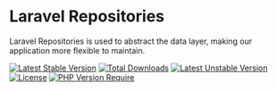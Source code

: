 # Laravel Repositories

Laravel Repositories is used to abstract the data layer, making our application more flexible to maintain.

[![Latest Stable Version](http://poser.pugx.org/dovutuan/lararole/v)](https://packagist.org/packages/dovutuan/lararole) 
[![Total Downloads](http://poser.pugx.org/dovutuan/lararole/downloads)](https://packagist.org/packages/dovutuan/lararole) 
[![Latest Unstable Version](http://poser.pugx.org/dovutuan/lararole/v/unstable)](https://packagist.org/packages/dovutuan/lararole) 
[![License](http://poser.pugx.org/dovutuan/lararole/license)](https://packagist.org/packages/dovutuan/lararole) 
[![PHP Version Require](http://poser.pugx.org/dovutuan/lararole/require/php)](https://packagist.org/packages/dovutuan/lararole)